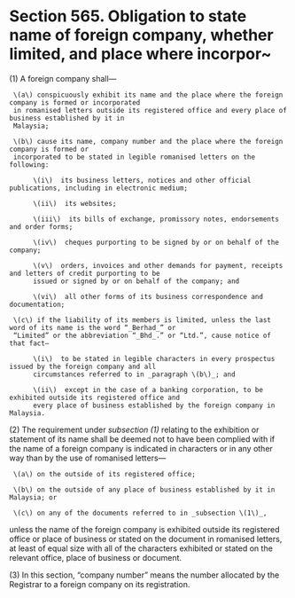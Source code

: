 # Section 565. Obligation to state name of foreign company, whether limited, and place where incorpor~

\(1\) A foreign company shall—

     \(a\) conspicuously exhibit its name and the place where the foreign company is formed or incorporated         
     in romanised letters outside its registered office and every place of business established by it in   
     Malaysia;

     \(b\) cause its name, company number and the place where the foreign company is formed or   
     incorporated to be stated in legible romanised letters on the following:

          \(i\)  its business letters, notices and other official publications, including in electronic medium;

          \(ii\)  its websites;

          \(iii\)  its bills of exchange, promissory notes, endorsements and order forms;

          \(iv\)  cheques purporting to be signed by or on behalf of the company;

          \(v\)  orders, invoices and other demands for payment, receipts and letters of credit purporting to be   
          issued or signed by or on behalf of the company; and

          \(vi\)  all other forms of its business correspondence and documentation;

     \(c\) if the liability of its members is limited, unless the last word of its name is the word “_Berhad_” or   
     “Limited” or the abbreviation “_Bhd_.” or “Ltd.”, cause notice of that fact—

          \(i\)  to be stated in legible characters in every prospectus issued by the foreign company and all   
          circumstances referred to in _paragraph \(b\)_; and

          \(ii\)  except in the case of a banking corporation, to be exhibited outside its registered office and   
          every place of business established by the foreign company in Malaysia.

\(2\) The requirement under _subsection \(1\)_ relating to the exhibition or statement of its name shall be deemed not to have been complied with if the name of a foreign company is indicated in characters or in any other way than by the use of romanised letters—

     \(a\) on the outside of its registered office;

     \(b\) on the outside of any place of business established by it in Malaysia; or     

     \(c\) on any of the documents referred to in _subsection \(1\)_, 

unless the name of the foreign company is exhibited outside its registered office or place of business or stated on the document in romanised letters, at least of equal size with all of the characters exhibited or stated on the relevant office, place of business or document.

\(3\) In this section, “company number” means the number allocated by the Registrar to a foreign company on its registration.

